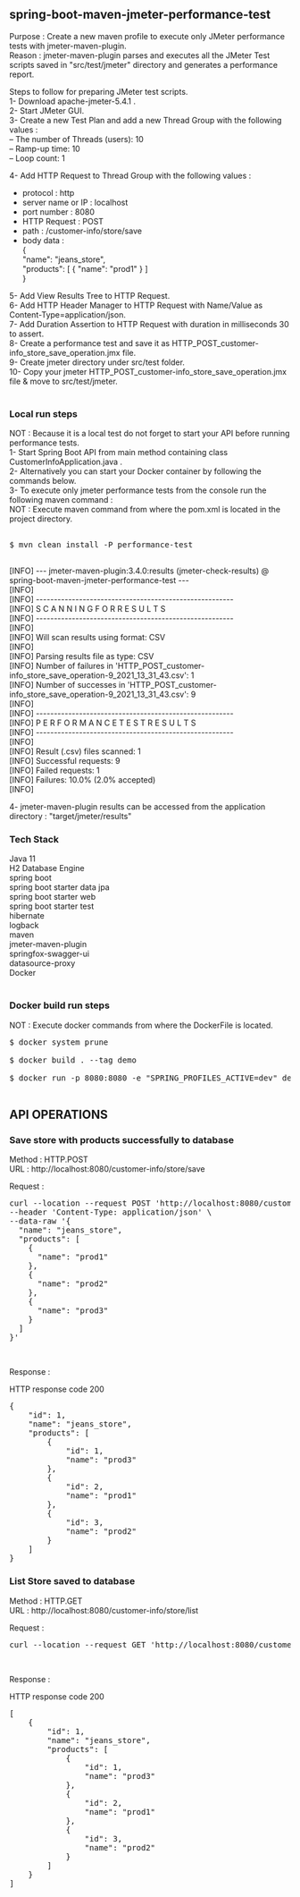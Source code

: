 ## spring-boot-maven-jmeter-performance-test

Purpose : Create a new maven profile to execute only JMeter performance tests with jmeter-maven-plugin. <br/>
Reason : jmeter-maven-plugin parses and executes all the JMeter Test scripts saved in "src/test/jmeter" directory and generates a performance report. <br/>

Steps to follow for preparing JMeter test scripts. <br/>
1- Download apache-jmeter-5.4.1 . <br/>
2- Start JMeter GUI. <br/>
3- Create a new Test Plan and add a new Thread Group with the following values : <br/>
– The number of Threads (users): 10 <br/>
– Ramp-up time: 10 <br/>
– Loop count: 1 <br/>

4- Add HTTP Request to Thread Group with the following values : <br/>
- protocol : http <br/>
- server name or IP : localhost <br/>
- port number : 8080 <br/>
- HTTP Request : POST <br/>
- path : /customer-info/store/save <br/>
- body data : <br/>
  { <br/>
     "name": "jeans_store", <br/>
     "products": [ { "name": "prod1" } ] <br/>
  } <br/>

5- Add View Results Tree to HTTP Request. <br/>
6- Add HTTP Header Manager to HTTP Request with Name/Value as Content-Type=application/json. <br/>
7- Add Duration Assertion to HTTP Request with duration in milliseconds 30 to assert. <br/>
8- Create a performance test and save it as HTTP_POST_customer-info_store_save_operation.jmx file. <br/>
9- Create jmeter directory under src/test folder. <br/>
10- Copy your jmeter HTTP_POST_customer-info_store_save_operation.jmx file & move to src/test/jmeter. <br/>
<br/>
### Local run steps <br/>
NOT : Because it is a local test do not forget to start your API before running performance tests.<br/>
1- Start Spring Boot API from main method containing class CustomerInfoApplication.java . <br/>
2- Alternatively you can start your Docker container by following the commands below. <br/>
3- To execute only jmeter performance tests from the console run the following maven command : <br/>
NOT : Execute maven command from where the pom.xml is located in the project directory. <br/>
<pre> 
$ mvn clean install -P performance-test <br/>
</pre>

[INFO] --- jmeter-maven-plugin:3.4.0:results (jmeter-check-results) @ spring-boot-maven-jmeter-performance-test --- <br/>
[INFO] <br/>
[INFO] ------------------------------------------------------- <br/>
[INFO] S C A N N I N G    F O R    R E S U L T S <br/>
[INFO] ------------------------------------------------------- <br/>
[INFO] <br/>
[INFO] Will scan results using format: CSV <br/>
[INFO] <br/> 
[INFO] Parsing results file as type: CSV <br/>
[INFO] Number of failures in 'HTTP_POST_customer-info_store_save_operation-9_2021_13_31_43.csv': 1 <br/>
[INFO] Number of successes in 'HTTP_POST_customer-info_store_save_operation-9_2021_13_31_43.csv': 9 <br/>
[INFO]  <br/>
[INFO] ------------------------------------------------------- <br/>
[INFO] P E R F O R M A N C E    T E S T    R E S U L T S <br/>
[INFO] ------------------------------------------------------- <br/>
[INFO]  <br/>
[INFO] Result (.csv) files scanned: 1 <br/>
[INFO] Successful requests:         9 <br/>
[INFO] Failed requests:             1 <br/>
[INFO] Failures:                    10.0% (2.0% accepted) <br/>
[INFO] <br/>

4- jmeter-maven-plugin results can be accessed from the application directory : "target/jmeter/results" <br/>

### Tech Stack
Java 11 <br/>
H2 Database Engine <br/>
spring boot <br/>
spring boot starter data jpa <br/>
spring boot starter web <br/>
spring boot starter test <br/>
hibernate <br/>
logback <br/>
maven <br/>
jmeter-maven-plugin <br/>
springfox-swagger-ui <br/>
datasource-proxy <br/>
Docker <br/>
<br/>

### Docker build run steps
NOT : Execute docker commands from where the DockerFile is located. <br/>
<pre>
$ docker system prune <br/>
$ docker build . --tag demo  <br/>
$ docker run -p 8080:8080 -e "SPRING_PROFILES_ACTIVE=dev" demo:latest <br/>
</pre>

## API OPERATIONS
### Save store with products successfully to database

Method : HTTP.POST <br/>
URL : http://localhost:8080/customer-info/store/save <br/>

Request : 
<pre>
curl --location --request POST 'http://localhost:8080/customer-info/store/save' \
--header 'Content-Type: application/json' \
--data-raw '{
  "name": "jeans_store",
  "products": [
    {
      "name": "prod1"
    },
    {
      "name": "prod2"
    },
    {
      "name": "prod3"
    }
  ]
}'
</pre><br/>

Response : 

HTTP response code 200 <br/>
<pre>
{
    "id": 1,
    "name": "jeans_store",
    "products": [
        {
            "id": 1,
            "name": "prod3"
        },
        {
            "id": 2,
            "name": "prod1"
        },
        {
            "id": 3,
            "name": "prod2"
        }
    ]
}
</pre>


### List Store saved to database

Method : HTTP.GET <br/>
URL : http://localhost:8080/customer-info/store/list <br/>

Request : 
<pre>
curl --location --request GET 'http://localhost:8080/customer-info/store/list'
</pre><br/>

Response : 

HTTP response code 200 <br/>
<pre>
[
    {
        "id": 1,
        "name": "jeans_store",
        "products": [
            {
                "id": 1,
                "name": "prod3"
            },
            {
                "id": 2,
                "name": "prod1"
            },
            {
                "id": 3,
                "name": "prod2"
            }
        ]
    }
]
</pre><br/>
